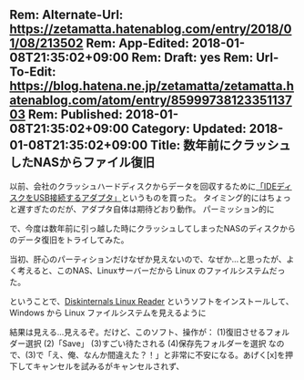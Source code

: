 Rem: Alternate-Url: https://zetamatta.hatenablog.com/entry/2018/01/08/213502
Rem: App-Edited: 2018-01-08T21:35:02+09:00
Rem: Draft: yes
Rem: Url-To-Edit: https://blog.hatena.ne.jp/zetamatta/zetamatta.hatenablog.com/atom/entry/8599973812335113703
Rem: Published: 2018-01-08T21:35:02+09:00
Category:
Updated: 2018-01-08T21:35:02+09:00
Title: 数年前にクラッシュしたNASからファイル復旧
---
以前、会社のクラッシュハードディスクからデータを回収するために[「IDEディスクをUSB接続するアダプタ」](https://www.sanwa.co.jp/product/syohin.asp?code=USB-CVIDE2N)というものを買った。
タイミング的にはちょっと遅すぎたのだが、アダプタ自体は期待どおり動作。
パーミッション的に

で、今度は数年前に引っ越した時にクラッシュしてしまったNASのディスクからのデータ復旧をトライしてみた。

当初、肝心のパーティションだけなぜか見えないので、なぜか…と思ったが、よく考えると、このNAS、Linuxサーバーだから Linux のファイルシステムだった。

ということで、[Diskinternals Linux Reader](https://www.diskinternals.com/linux-reader/) というソフトをインストールして、Windows から Linux ファイルシステムを見えるように

結果は見える…見えるぞ。だけど、このソフト、操作が：
(1)復旧させるフォルダー選択
(2)「Save」
(3)すごい待たされる
(4)保存先フォルダーを選択
なので、(3)で「え、俺、なんか間違えた？！」と非常に不安になる。あげく[x]を押下してキャンセルを試みるがキャンセルされず、




